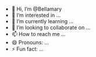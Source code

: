 - 👋 Hi, I’m @Bellamary
- 👀 I’m interested in ...
- 🌱 I’m currently learning ...
- 💞️ I’m looking to collaborate on ...
- 📫 How to reach me ...
- 😄 Pronouns: ...
- ⚡ Fun fact: ...

<!---
Bellamary/Bellamary is a ✨ special ✨ repository because its `README.md` (this file) appears on your GitHub profile.
You can click the Preview link to take a look at your changes.
--->
